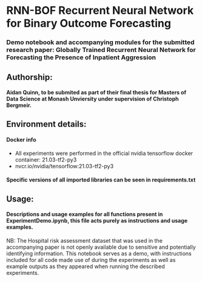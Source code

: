 


# RNN-BOF Recurrent Neural Network for Binary Outcome Forecasting

### Demo notebook and accompanying modules for the submitted research paper: Globally Trained Recurrent Neural Network for Forecasting the Presence of Inpatient Aggression


## Authorship: 

#### Aidan Quinn, to be submited as part of their final thesis for Masters of Data Science at Monash Unviersity under supervision of Christoph Bergmeir.


## Environment details:

#### Docker info
- All experiments were performed in the official nvidia tensorflow docker container: 21.03-tf2-py3
- nvcr.io/nvidia/tensorflow:21.03-tf2-py3

#### Specific versions of all imported libraries can be seen in requirements.txt



## Usage:
#### Descriptions and usage examples for all functions present in ExperimentDemo.ipynb, this file acts purely as instructions and usage examples.

NB: The Hospital risk assessment dataset that was used in the accompanying paper is not openly available due to sensitive and potentially identifying information. This notebook serves as a demo, with instructions included for all code made use of during the experiments as well as example outputs as they appeared when running the described experiments.


